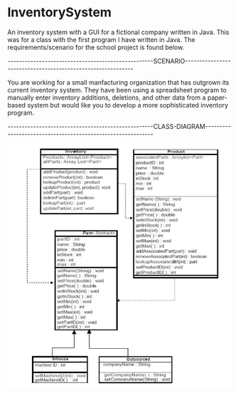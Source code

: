# InventorySystem
An inventory system with a GUI for a fictional company written in Java. This was for a class with the first program
I have written in Java. The requirements/scenario for the school project is found below.

---------------------------------------------------SCENARIO------------------------------------------------------------

You are working for a small manfacturing organization that has outgrown its current inventory system. They have been using a spreadsheet program to manually
enter inventory additions, deletions, and other data from a paper-based system but would like you to develop a more sophisticated inventory program.


---------------------------------------------------CLASS-DIAGRAM------------------------------------------------------------

![Class Diagram](UML_Class_Diagram.JPG)
